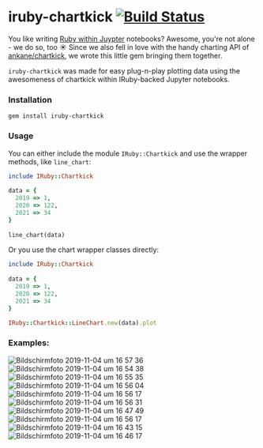 # iruby-chartkick [![Build Status](https://travis-ci.com/Absolventa/iruby-chartkick.svg?branch=master)](https://travis-ci.com/Absolventa/iruby-chartkick)

You like writing [Ruby within Juypter](https://github.com/SciRuby/iruby/) notebooks?  Awesome, you're not alone - we do so, too ☀️ Since we also fell in love with the handy charting API of [ankane/chartkick](https://github.com/ankane/chartkick), we wrote this little gem bringing them together.

`iruby-chartkick` was made for easy plug-n-play plotting data using the awesomeness of chartkick within IRuby-backed Jupyter notebooks.

### Installation

	gem install iruby-chartkick

### Usage

You can either include the module `IRuby::Chartkick` and use the wrapper methods, like `line_chart`:
	
```Ruby
include IRuby::Chartkick
		
data = {
  2019 => 1,
  2020 => 122,
  2021 => 34
}
 
line_chart(data)
```

Or you use the chart wrapper classes directly: 

```Ruby
include IRuby::Chartkick
		
data = {
  2019 => 1,
  2020 => 122,
  2021 => 34
}

IRuby::Chartkick::LineChart.new(data).plot
```

### Examples:


![Bildschirmfoto 2019-11-04 um 16 57 36](https://user-images.githubusercontent.com/3685123/68135598-3be0bb00-ff24-11e9-9d09-237c8aeb15d8.png)
![Bildschirmfoto 2019-11-04 um 16 54 38](https://user-images.githubusercontent.com/3685123/68135613-426f3280-ff24-11e9-96a0-0e3cfe834524.png)
![Bildschirmfoto 2019-11-04 um 16 55 35](https://user-images.githubusercontent.com/3685123/68135621-456a2300-ff24-11e9-8de9-a95d6b5d67c6.png)
![Bildschirmfoto 2019-11-04 um 16 56 04](https://user-images.githubusercontent.com/3685123/68135631-47cc7d00-ff24-11e9-982a-90885b8ddf94.png)
![Bildschirmfoto 2019-11-04 um 16 56 17](https://user-images.githubusercontent.com/3685123/68135638-48fdaa00-ff24-11e9-9a51-36494509c3b7.png)
![Bildschirmfoto 2019-11-04 um 16 56 31](https://user-images.githubusercontent.com/3685123/68135648-4bf89a80-ff24-11e9-8ba0-fae17d670995.png)
![Bildschirmfoto 2019-11-04 um 16 47 49](https://user-images.githubusercontent.com/3685123/68135661-5024b800-ff24-11e9-96ad-9c4deba61c57.png)
![Bildschirmfoto 2019-11-04 um 16 56 17](https://user-images.githubusercontent.com/3685123/68135689-59158980-ff24-11e9-8fab-8ab529dfaeb4.png)
![Bildschirmfoto 2019-11-04 um 16 43 15](https://user-images.githubusercontent.com/3685123/68135699-5d41a700-ff24-11e9-9267-ee37516620c8.png)
![Bildschirmfoto 2019-11-04 um 16 46 17](https://user-images.githubusercontent.com/3685123/68135704-5f0b6a80-ff24-11e9-8165-e682ea70975d.png)
